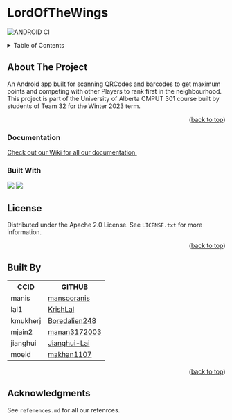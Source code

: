 # LordOfTheWings
<a name="readme-top"></a>

![ANDROID CI](https://github.com/CMPUT301W23T32/lordofthewings/actions/workflows/gradle.yml/badge.svg)

<details>
  <summary>Table of Contents</summary>
  <ol>
    <li>
      <a href="#about-the-project">About The Project</a>
      <ul>
        <li><a href="#Documentation">Documentation</a></li>
        <li><a href="#built-with">Built With</a></li>
      </ul>
    </li>
    <li><a href="#license">License</a></li>
    <li><a href="#Built-By">Built By</a></li>
    <li><a href="#acknowledgments">Acknowledgments</a></li>
  </ol>
</details>


## About The Project
An Android app built for scanning QRCodes and barcodes to get maximum points and competing with other Players to rank first in the neighbourhood. This project is part of the University of Alberta CMPUT 301 course built by students of Team 32 for the Winter 2023 term.
<p align="right">(<a href="#readme-top">back to top</a>)</p>

### Documentation
<a name ="Documentation" href = "https://github.com/CMPUT301W23T32/lordofthewings/wiki">Check out our Wiki for all our documentation.</a>

### Built With
<img src = "https://img.shields.io/badge/Android-3DDC84?style=for-the-badge&logo=android&logoColor=white"/> <img src = "https://img.shields.io/badge/Java-ED8B00?style=for-the-badge&logo=openjdk&logoColor=white" />

<!-- LICENSE -->
## License

Distributed under the Apache 2.0 License. See `LICENSE.txt` for more information.

<p align="right">(<a href="#readme-top">back to top</a>)</p>

<!-- TEAM -->
## Built By
<a name="Built-By"></a>
<table>
  <tr>
     <th>CCID</th>
     <th> GITHUB</th>
  </tr>
  <tr>
    <td>manis</td>
    <td><a href="https://github.com/mansooranis">mansooranis</a></td>
  </tr>
  <tr>
    <td>lal1</td>
    <td><a href="https://github.com/KrishLal">KrishLal</a></td>
  </tr>
  <tr>
    <td>kmukherj</td>
    <td><a href="https://github.com/Boredalien248">Boredalien248</a></td>
  </tr>
  <tr>
    <td>mjain2</td>
    <td><a href="https://github.com/manan3172003">manan3172003</a></td>
  </tr>
  <tr>
    <td>jianghui</td>
    <td><a href="https://github.com/Jianghui-Lai">Jianghui-Lai</a></td>
  </tr>
  <tr>
    <td>moeid</td>
    <td><a href="https://github.com/makhan1107">makhan1107</a></td>
  </tr>
</table>

<p align="right">(<a href="#readme-top">back to top</a>)</p>

<!-- ACKNOWLEDGMENTS -->
## Acknowledgments
See `refenences.md` for all our refenrces.
